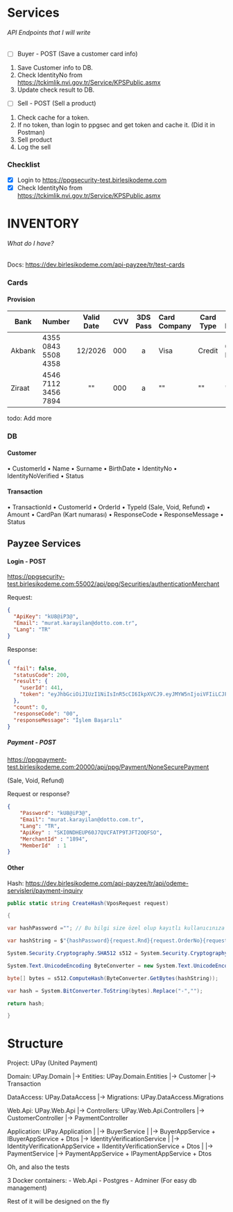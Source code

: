 # Services
###### API Endpoints that I will write

- [ ] Buyer - POST (Save a customer card info)
1. Save Customer info to DB.
2. Check IdentityNo from https://tckimlik.nvi.gov.tr/Service/KPSPublic.asmx
3. Update check result to DB.

- [ ] Sell - POST (Sell a product)
1. Check cache for a token.
2. If no token, than login to ppgsec and get token and cache it. (Did it in Postman)
3. Sell product
4. Log the sell


### Checklist
- [x] Login to https://ppgsecurity-test.birlesikodeme.com 
- [x] Check IdentityNo from https://tckimlik.nvi.gov.tr/Service/KPSPublic.asmx

# INVENTORY
###### What do I have?

Docs: https://dev.birlesikodeme.com/api-payzee/tr/test-cards

### Cards

#### Provision

| Bank   | Number              | Valid Date | CVV | 3DS Pass | Card Company | Card Type | Expected Response |
|--------|---------------------|:----------:|-----|:--------:|:-------------|-----------|-------------------|
| Akbank | 4355 0843 5508 4358 |  12/2026   | 000 |    a     | Visa         | Credit    | 00 - Başarılı     |
| Ziraat | 4546 7112 3456 7894 |     ""     | 000 |    a     | ""           | ""        | ""                |

todo: Add more

### DB

#### Customer
•	CustomerId
•	Name
•	Surname
•	BirthDate
•	IdentityNo
•	IdentityNoVerified
•	Status

#### Transaction
•	TransactionId
•	CustomerId
•	OrderId
•	TypeId (Sale, Void, Refund)
•	Amount
•	CardPan (Kart numarası)
•	ResponseCode
•	ResponseMessage
•	Status


## Payzee Services

#### Login - POST
https://ppgsecurity-test.birlesikodeme.com:55002/api/ppg/Securities/authenticationMerchant

Request:
```json
{
  "ApiKey": "kU8@iP3@",
  "Email": "murat.karayilan@dotto.com.tr",
  "Lang": "TR"
}
```

Response:
```json
{
  "fail": false,
  "statusCode": 200,
  "result": {
    "userId": 441,
    "token": "eyJhbGciOiJIUzI1NiIsInR5cCI6IkpXVCJ9.eyJMYW5nIjoiVFIiLCJFbWFpbCI6Im11cmF0LmthcmF5aWxhbkBkb3R0by5jb20udHIiLCJVc2VySWQiOiI0NDEiLCJNZW1iZXJJZCI6IjEiLCJNZW1iZXJDb2RlIjoiQk8iLCJNZXJjaGFudElkIjoiMjE1IiwiTWVyY2hhbnROdW1iZXIiOiIyMTUiLCJVc2VyU3RhdHVzIjoiQSIsIkNoYW5nZVBhc3N3b3JkUmVxdWlyZWQiOiIwIiwiUGFzc3dvcmRTdGF0dXMiOiJVIiwiVXNlclJvbGVzIjoiMSIsIlJvbGVTY29yZSI6IjkwMCIsIlRpY2tldFR5cGUiOiJBUEkiLCJVc2VyVHlwZSI6IkFQSV9VU0VSIiwibmJmIjoxNjYyNDY2MTEwLCJleHAiOjE2ODA0NjYxMTAsImlhdCI6MTY2MjQ2NjExMH0.xhTJIWUJlEL3VZdmubXRn3MK_NHU56Qm9iMGVgLsjYo"
  },
  "count": 0,
  "responseCode": "00",
  "responseMessage": "İşlem Başarılı"
}
```

##### Payment - POST
https://ppgpayment-test.birlesikodeme.com:20000/api/ppg/Payment/NoneSecurePayment

(Sale, Void, Refund)

Request or response?
```json
{
    "Password": "kU8@iP3@",
    "Email": "murat.karayilan@dotto.com.tr",
    "Lang": "TR",
    "ApiKey" : "SKI0NDHEUP60J7QVCFATP9TJFT2OQFSO",
    "MerchantId" : "1894",
    "MemberId"  : 1
}
```


#### Other


Hash: https://dev.birlesikodeme.com/api-payzee/tr/api/odeme-servisleri/payment-inquiry
```C#
public static string CreateHash(VposRequest request)

{

var hashPassword =""; // Bu bilgi size özel olup kayıtlı kullanıcınıza mail olarak gönderilmiştir.

var hashString = $"{hashPassword}{request.Rnd}{request.OrderNo}{request.TotalAmount}";

System.Security.Cryptography.SHA512 s512 = System.Security.Cryptography.SHA512.Create();

System.Text.UnicodeEncoding ByteConverter = new System.Text.UnicodeEncoding();

byte[] bytes = s512.ComputeHash(ByteConverter.GetBytes(hashString));

var hash = System.BitConverter.ToString(bytes).Replace("-","");

return hash;

}
```

# Structure
Project: UPay (United Payment)

Domain: UPay.Domain
    |-> Entities: UPay.Domain.Entities
        |-> Customer
        |-> Transaction

DataAccess: UPay.DataAccess
    |-> Migrations: UPay.DataAccess.Migrations

Web.Api: UPay.Web.Api
    |-> Controllers: UPay.Web.Api.Controllers
    |-> CustomerController
    |-> PaymentController

Application: UPay.Application
    |
    |-> BuyerService
    |   |-> BuyerAppService + IBuyerAppService + Dtos
    |-> IdentityVerificationService
    |   |-> IdentityVerificationAppService + IIdentityVerificationService + Dtos
    |
    |-> PaymentService
        |-> PaymentAppService + IPaymentAppService + Dtos

Oh, and also the tests

3 Docker containers:
    - Web.Api
    - Postgres
    - Adminer (For easy db management)

Rest of it will be designed on the fly